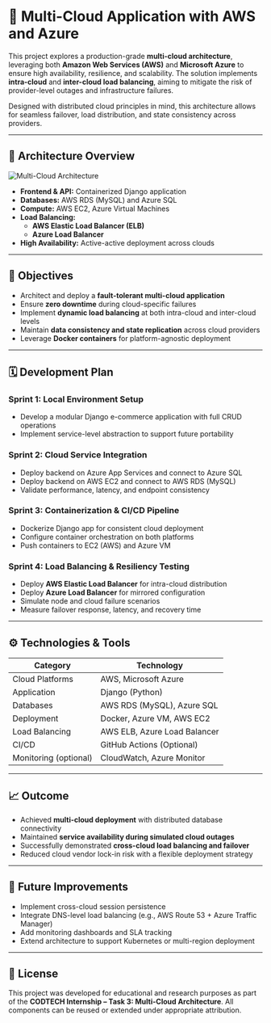 # 🚀 Multi-Cloud Application with AWS and Azure

This project explores a production-grade **multi-cloud architecture**, leveraging both **Amazon Web Services (AWS)** and **Microsoft Azure** to ensure high availability, resilience, and scalability. The solution implements **intra-cloud** and **inter-cloud load balancing**, aiming to mitigate the risk of provider-level outages and infrastructure failures.

Designed with distributed cloud principles in mind, this architecture allows for seamless failover, load distribution, and state consistency across providers.

---

## 🧱 Architecture Overview

![Multi-Cloud Architecture](https://github.com/NAchref/Multi-Cloud-Application-with-Load-Balancing-on-AWS-and-Azure/blob/main/PLAN%20%26%20ARCHITECTURE/Architecture.jpg)

- **Frontend & API:** Containerized Django application
- **Databases:** AWS RDS (MySQL) and Azure SQL
- **Compute:** AWS EC2, Azure Virtual Machines
- **Load Balancing:**
  - **AWS Elastic Load Balancer (ELB)**
  - **Azure Load Balancer**
- **High Availability:** Active-active deployment across clouds

---

## 🎯 Objectives

- Architect and deploy a **fault-tolerant multi-cloud application**
- Ensure **zero downtime** during cloud-specific failures
- Implement **dynamic load balancing** at both intra-cloud and inter-cloud levels
- Maintain **data consistency and state replication** across cloud providers
- Leverage **Docker containers** for platform-agnostic deployment

---

## 🗓️ Development Plan

### Sprint 1: Local Environment Setup
- Develop a modular Django e-commerce application with full CRUD operations
- Implement service-level abstraction to support future portability

### Sprint 2: Cloud Service Integration
- Deploy backend on Azure App Services and connect to Azure SQL
- Deploy backend on AWS EC2 and connect to AWS RDS (MySQL)
- Validate performance, latency, and endpoint consistency

### Sprint 3: Containerization & CI/CD Pipeline
- Dockerize Django app for consistent cloud deployment
- Configure container orchestration on both platforms
- Push containers to EC2 (AWS) and Azure VM

### Sprint 4: Load Balancing & Resiliency Testing
- Deploy **AWS Elastic Load Balancer** for intra-cloud distribution
- Deploy **Azure Load Balancer** for mirrored configuration
- Simulate node and cloud failure scenarios
- Measure failover response, latency, and recovery time

---

## ⚙️ Technologies & Tools

| Category          | Technology                     |
|------------------|---------------------------------|
| Cloud Platforms  | AWS, Microsoft Azure            |
| Application      | Django (Python)                 |
| Databases        | AWS RDS (MySQL), Azure SQL      |
| Deployment       | Docker, Azure VM, AWS EC2       |
| Load Balancing   | AWS ELB, Azure Load Balancer    |
| CI/CD            | GitHub Actions (Optional)       |
| Monitoring (optional) | CloudWatch, Azure Monitor     |

---

## 📈 Outcome

- Achieved **multi-cloud deployment** with distributed database connectivity
- Maintained **service availability during simulated cloud outages**
- Successfully demonstrated **cross-cloud load balancing and failover**
- Reduced cloud vendor lock-in risk with a flexible deployment strategy

---

## 📌 Future Improvements

- Implement cross-cloud session persistence
- Integrate DNS-level load balancing (e.g., AWS Route 53 + Azure Traffic Manager)
- Add monitoring dashboards and SLA tracking
- Extend architecture to support Kubernetes or multi-region deployment

---

## 📄 License

This project was developed for educational and research purposes as part of the **CODTECH Internship – Task 3: Multi-Cloud Architecture**. All components can be reused or extended under appropriate attribution.

